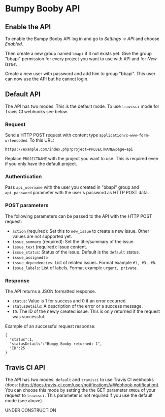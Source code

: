 # Bumpy Booby API


## Enable the API

To enable the Bumpy Booby API log in and go to *Settings -> API* and choose *Enabled*.

Then create a new group named `bbapi` if it not exists yet.
Give the group "bbapi" permission for every project you want to use with API and for *New issue*.

Create a new user with password and add him to group "bbapi". This user can now use the API but he cannot login.





## Default API

The API has two modes. This is the default mode. To use `travisci` mode for Travis CI webhooks see below. 

### Request

Send a HTTP POST request with content type `application/x-www-form-urlencoded`. To this URL:

```
https://example.com/index.php?project=PROJECTNAME&page=api
```

Replace `PROJECTNAME` with the project you want to use. This is required even if you only have the default project.

### Authentication

Pass `api_username` with the user you created in "bbapi" group and `api_password` parameter with the user's password as HTTP POST data.

### POST parameters

The following parameters can be passed to the API with the HTTP POST request:

 * `action` (required): Set this to `new_issue` to create a new issue. Other values are not supported yet.
 * `issue_summary` (required): Set the title/summary of the issue.
 * `issue_text` (required): Issue content.
 * `issue_status`: Status of the issue. Default is the `default` status.
 * `issue_assignedto`
 * `issue_dependencies`: List of related issues. Format example `#1, #3, #8`.
 * `issue_labels`: List of labels. Format example `urgent, private`.

### Response

The API returns a JSON formatted response.

 * `status`: Value is 1 for success and 0 if an error occurred.
 * `statusDetails`: A description of the error or a success message.
 * `ID`: The ID of the newly created issue. This is only returned if the request was successful.

Example of an successful request response:

```
{
  "status":1,
  "statusDetails":"Bumpy Booby returned: 1",
  "ID":25
}
```



## Travis CI API

The API has two modes: `default` and `travisci` to use Travis CI webhooks (docs: <https://docs.travis-ci.com/user/notifications/#Webhook-notification>). 
You can choose this mode by setting the the GET parameter `XMODE` of your request to `travisci`. This parameter is not required if you use the default mode (see above).


UNDER CONSTRUCTION



